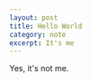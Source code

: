 ```yaml
---
layout: post
title: Hello World
category: note
excerpt: It's me
---
```


<div class=txt>
<p>Yes, it's not me.</p>
</div>

